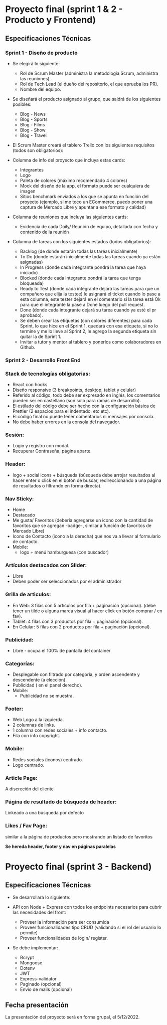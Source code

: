 # Proyecto final (sprint 1 & 2 - Producto y Frontend)

## Especificaciones Técnicas

### Sprint 1 - Diseño de producto
- Se elegirá lo siguiente:
    - Rol de Scrum Master (administra la metodología Scrum, administra las reuniones).
    - Rol de Tech Lead (el dueño del repositorio, el que aprueba los PR).
    - Nombre del equipo.

- Se diseñará el producto asignado al grupo, que saldrá de los siguientes posibles:
    - Blog - News
    - Blog - Sports
    - Blog - Films
    - Blog - Show
    - Blog - Travel

- El Scrum Master creará el tablero Trello con los siguientes requisitos (todos son obligatorios):

- Columna de info del proyecto que incluya estas cards:
    - Integrantes
    - Logo
    - Paleta de colores (máximo recomendado 4 colores)
    - Mock del diseño de la app, el formato puede ser cualquiera de imagen
    - Sitios benchmark enviados a los que se apunta en función del proyecto (ejemplo, si me toco un            ECommerce, puedo poner una captura de Mercado Libre y apuntar a ese formato y calidad)

- Columna de reuniones que incluya las siguientes cards:
    - Evidencia de cada Daily/ Reunión de equipo, detallada con fecha y contenido de la reunión
            
- Columna de tareas con los siguientes estados (todos obligatorios):
    - Backlog (de donde estarán todas las tareas inicialmente)
    - To Do (donde estarán inicialmente todas las tareas cuando ya están asignadas)
    - In Progress (donde cada integrante pondrá la tarea que haya iniciado)
    - Blocked (donde cada integrante pondrá la tarea que tenga bloqueada)
    - Ready to Test (donde cada integrante dejará las tareas para que un compañero que elija la testee) le asignará el ticket cuando lo pase a esta columna, este tester dejará en el comentario si la tarea está Ok para que el integrante la pase a Done luego del pull request.
    - Done (donde cada integrante dejará su tarea cuando ya esté el pr aprobado).
    - Se deben crear las etiquetas (con colores diferentes) para cada Sprint, lo que hice en el Sprint 1, quedará con esa etiqueta, si no lo termine y me lo lleve al Sprint 2, le agrego la segunda etiqueta sin quitar la de Sprint 1.
    - Invitar a tutor y mentor al tablero y ponerlos como colaboradores en Github.

### Sprint 2 - Desarrollo Front End

### Stack de tecnologías obligatorias:
- React con hooks
- Diseño responsive (3 breakpoints, desktop, tablet y celular)
- Referido al código, todo debe ser expresado en inglés, los comentarios pueden ser en castellano (son solo para ramas de desarrollo).
- El estilado del código debe ser hecho con la configuración básica de Prettier (2 espacios para el indentado, etc etc).
- El código final no puede tener comentarios ni mensajes por consola.
- No debe haber errores en la consola del navegador.  

### Sesión:
- Login y registro con modal.
- Recuperar Contraseña, página aparte.

### Header:
- logo + social icons + búsqueda (búsqueda debe arrojar resultados al hacer enter o click en el botón de buscar, redireccionando a una página de resultados o filtrando en forma directa).

### Nav Sticky:
   - Home
   - Destacado
   - Me gusta/ Favoritos (debería agregarse un icono con la cantidad de favoritos que se agregan -badge-, similar a función de favoritos de Mercado Libre)
   - Icono de Contacto (icono a la derecha) que nos va a llevar al formulario de contacto.
   - Mobile:
     - logo + menú hamburguesa (con buscador)

### Artículos destacados con Slider:
   - Libre
   - Deben poder ser seleccionados por el administrador

### Grilla de articulos:
   - En Web: 3 filas con 5 artículos por fila + paginación (opcional). (debe tener un tilde o alguna marca visual al hacer click en botón comprar / en fav).
   - Tablet: 4 filas con 3 productos por fila + paginación (opcional).
   - En Celular: 5 filas con 2 productos por fila + paginación (opcional).

### Publicidad:
   - Libre - ocupa el 100% de pantalla del container

### Categorías:
   - Desplegable con filtrado por categoría, y orden ascendente y descendente (a elección).
   - Publicidad ( en el panel derecho).
   - Mobile:
     - Publicidad no se muestra.

### Footer:
   - Web Logo a la izquierda. 
   - 2 columnas de links.
   - 1 columna con redes sociales + info contacto.
   - Fila con info copyright.

### Mobile:
   - Redes sociales (iconos) centrado. 
   - Logo centrado.

### Article Page:
A discreción del cliente
### Página de resultado de búsqueda de header:
Linkeado a una búsqueda por defecto
### Likes / Fav Page:
similar a la página de productos pero mostrando un listado de favoritos

**Se hereda header, footer y nav en páginas paralelas**

# Proyecto final (sprint 3 - Backend)

## Especificaciones Técnicas

- Se desarrollará lo siguiente:
    
- API con Node + Express con todos los endpoints necesarios para cubrir las necesidades del front: 
    - Proveer la información para ser consumida 
    - Proveer funcionalidades tipo CRUD (validando si el rol del usuario lo permite) 
    - Proveer funcionalidades de login/ register.

- Se debe implementar:
    - Bcrypt
    - Mongoose
    - Dotenv
    - JWT
    - Express-validator
    - Paginado (opcional)
    - Envío de mails (opcional)

## Fecha presentación
La presentación del proyecto será en forma grupal, el 5/12/2022.
